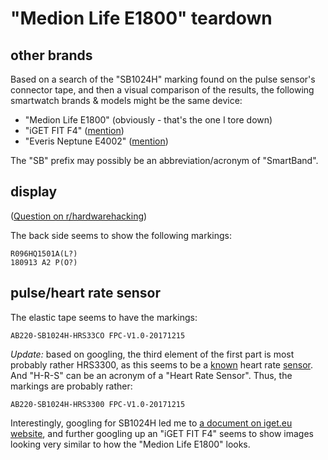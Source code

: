# "Medion Life E1800" teardown

## other brands

Based on a search of the "SB1024H" marking
found on the pulse sensor's connector tape,
and then a visual comparison of the results,
the following smartwatch brands & models might be the same device:

- "Medion Life E1800" (obviously - that's the one I tore down)
- "iGET FIT F4" ([mention](https://iget.eu/sites/data/nositelnosti/ce/ce_declaration_of_conformity_fit%20f4%20silver.pdf))
- "Everis Neptune E4002" ([mention](https://play.google.com/store/apps/details?id=com.oplayer.everisapp&hl=en))

The "SB" prefix may possibly be an abbreviation/acronym of "SmartBand".

## display

([Question on r/hardwarehacking](https://redd.it/1k8lzl9))

The back side seems to show the following markings:

    R096HQ1501A(L?)
    180913 A2 P(O?)

## pulse/heart rate sensor

The elastic tape seems to have the markings:

    AB220-SB1024H-HRS33CO FPC-V1.0-20171215

_Update:_ based on googling, the third element of the first part
is most probably rather HRS3300,
as this seems to be a [known](https://docs.rs/hrs3300) heart rate
[sensor](https://files.pine64.org/doc/datasheet/pinetime/HRS3300%20Heart%20Rate%20Sensor.pdf).
And "H-R-S" can be an acronym of a "Heart Rate Sensor".
Thus, the markings are probably rather:

    AB220-SB1024H-HRS3300 FPC-V1.0-20171215

Interestingly, googling for SB1024H led me to
[a document on iget.eu website](https://iget.eu/sites/data/nositelnosti/ce/ce_declaration_of_conformity_fit%20f4%20silver.pdf),
and further googling up an "iGET FIT F4"
seems to show images looking very similar
to how the "Medion Life E1800" looks.
